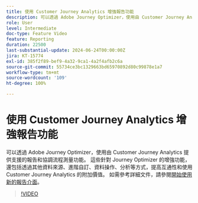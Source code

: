 ```yaml
---
title: 使用 Customer Journey Analytics 增強報告功能
description: 可以透過 Adobe Journey Optimizer，使用由 Customer Journey Analytics 提供支援的報告和協調流程測量功能。 這些針對 Journey Optimizer 的增強功能，還包括透過其他資料來源、進階自訂、資料操作、分析等方式，提高互通性和使用 Customer Journey Analytics 的附加價值。
role: User
level: Intermediate
doc-type: Feature Video
feature: Reporting
duration: 22500
last-substantial-update: 2024-06-24T00:00:00Z
jira: KT-15774
exl-id: 385f2f89-bef9-4a32-9ca1-4a2f4afb2c6a
source-git-commit: 55734ce3bc1329663bd65970892d80c99878e1a7
workflow-type: tm+mt
source-wordcount: '109'
ht-degree: 100%

---
```


# 使用 Customer Journey Analytics 增強報告功能

可以透過 Adobe Journey Optimizer，使用由 Customer Journey Analytics 提供支援的報告和協調流程測量功能。 這些針對 Journey Optimizer 的增強功能，還包括透過其他資料來源、進階自訂、資料操作、分析等方式，提高互通性和使用 Customer Journey Analytics 的附加價值。
如需參考詳細文件，請參閱[開始使用新的報告介面](https://experienceleague.adobe.com/zh-hant/docs/journey-optimizer/using/channel-report/report-gs-cja)。

>[!VIDEO](https://video.tv.adobe.com/v/3430413/?learn=on)

